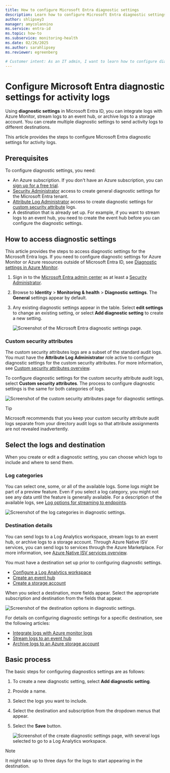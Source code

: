 ```yaml
---
title: How to configure Microsoft Entra diagnostic settings
description: Learn how to configure Microsoft Entra diagnostic settings to integrate activity logs with SIEM tools.
author: shlipsey3
manager: amycolannino
ms.service: entra-id
ms.topic: how-to
ms.subservice: monitoring-health
ms.date: 02/26/2025
ms.author: sarahlipsey
ms.reviewer: egreenberg

# Customer intent: As an IT admin, I want to learn how to configure diagnostic settings so I can stream Microsoft Entra activity logs to the endpoint I need.
---
```


# Configure Microsoft Entra diagnostic settings for activity logs

Using **diagnostic settings** in Microsoft Entra ID, you can integrate logs with Azure Monitor, stream logs to an event hub, or archive logs to a storage account. You can create multiple diagnostic settings to send activity logs to different destinations. 

This article provides the steps to configure Microsoft Entra diagnostic settings for activity logs.

## Prerequisites

To configure diagnostic settings, you need:

- An Azure subscription. If you don't have an Azure subscription, you can [sign up for a free trial](https://azure.microsoft.com/free/).
- [Security Administrator](../role-based-access-control/permissions-reference.md#security-administrator) access to create general diagnostic settings for the Microsoft Entra tenant.
- [Attribute Log Administrator](../role-based-access-control/permissions-reference.md#attribute-log-administrator) access to create diagnostic settings for [custom security attribute](../../fundamentals/custom-security-attributes-overview.md) logs.
- A destination that is already set up. For example, if you want to stream logs to an event hub, you need to create the event hub before you can configure the diagnostic settings.

## How to access diagnostic settings

This article provides the steps to access diagnostic settings for the Microsoft Entra logs. If you need to configure diagnostic settings for Azure Monitor or Azure resources outside of Microsoft Entra ID, see [Diagnostic settings in Azure Monitor](/azure/azure-monitor/essentials/diagnostic-settings).

1. Sign in to the [Microsoft Entra admin center](https://entra.microsoft.com) as at least a [Security Administrator](../role-based-access-control/permissions-reference.md#security-administrator).
1. Browse to **Identity** > **Monitoring & health** > **Diagnostic settings**. The **General** settings appear by default.
1. Any existing diagnostic settings appear in the table. Select **edit settings** to change an existing setting, or select **Add diagnostic setting** to create a new setting.

    ![Screenshot of the Microsoft Entra diagnostic settings page.](media/howto-configure-diagnostic-settings/diagnostic-settings-start.png)

### Custom security attributes

The custom security attributes logs are a subset of the standard audit logs. You must have the **Attribute Log Administrator** role active to configure diagnostic settings for the custom security attributes. For more information, see [Custom security attributes overview](../../fundamentals/custom-security-attributes-overview.md).

To configure diagnostic settings for the custom security attribute audit logs, select **Custom security attributes**. The process to configure diagnostic settings is the same for both categories of logs.

![Screenshot of the custom security attributes page for diagnostic settings.](media/howto-configure-diagnostic-settings/custom-security-attributes.png)

> [!TIP]
> Microsoft recommends that you keep your custom security attribute audit logs separate from your directory audit logs so that attribute assignments are not revealed inadvertently.

## Select the logs and destination

When you create or edit a diagnostic setting, you can choose which logs to include and where to send them. 

### Log categories

You can select one, some, or all of the available logs. Some logs might be part of a preview feature. Even if you select a log category, you might not see any data until the feature is generally available. For a description of the available logs, see [Log options for streaming to endpoints](concept-diagnostic-settings-logs-options.md).

![Screenshot of the log categories in diagnostic settings.](media/howto-configure-diagnostic-settings/diagnostic-settings-log-categories.png)

### Destination details

You can send logs to a Log Analytics workspace, stream logs to an event hub, or archive logs to a storage account. Through Azure Native ISV services, you can send logs to services through the Azure Marketplace. For more information, see [Azure Native ISV services overview](/azure/partner-solutions/overview).

You must have a destination set up prior to configuring diagnostic settings.

- [Configure a Log Analytics workspace](tutorial-configure-log-analytics-workspace.md)
- [Create an event hub](/azure/event-hubs/event-hubs-create)
- [Create a storage account](/azure/storage/common/storage-account-create)

When you select a destination, more fields appear. Select the appropriate subscription and destination from the fields that appear.

![Screenshot of the destination options in diagnostic settings.](media/howto-configure-diagnostic-settings/diagnostic-settings-destination-details.png)

For details on configuring diagnostic settings for a specific destination, see the following articles:

- [Integrate logs with Azure monitor logs](howto-integrate-activity-logs-with-azure-monitor-logs.yml)
- [Stream logs to an event hub](howto-stream-logs-to-event-hub.md)
- [Archive logs to an Azure storage account](howto-archive-logs-to-storage-account.md)

## Basic process

The basic steps for configuring diagnostics settings are as follows:

1. To create a new diagnostic setting, select **Add diagnostic setting**.
1. Provide a name.
1. Select the logs you want to include.
1. Select the destination and subscription from the dropdown menus that appear.
1. Select the **Save** button.

    ![Screenshot of the create diagnostic settings page, with several logs selected to go to a Log Analytics workspace.](media/howto-configure-diagnostic-settings/diagnostic-settings-save.png)

> [!NOTE]
> It might take up to three days for the logs to start appearing in the destination.
